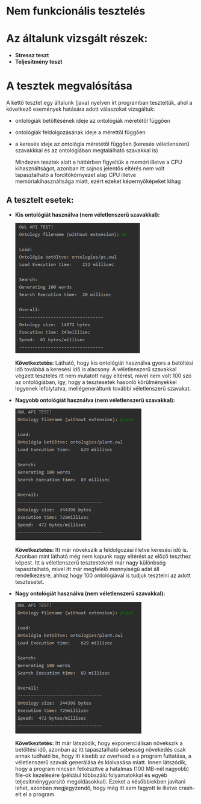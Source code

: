 # Nem funkcionális tesztelés

# Az általunk vizsgált részek:
* **Stressz teszt**
* **Teljesítmény teszt**
# A tesztek megvalósítása
A kettő tesztet egy általunk (java) nyelven írt programban teszteltük, ahol a következő események hatására adott válaszokat vizsgáltuk:
* ontológiák betöltésének ideje az ontológiák méretétől függően
* ontológiák feldolgozásának ideje a mérettől függően
* a keresés ideje az ontológia méretétől függően (keresés véletlenszerű szavakkkal és az ontológiában megtalálható szavakkal is)
    
    Mindezen tesztek alatt a háttérben figyeltük a memóri illetve a CPU kihasználtságot, azonban itt sajnos jelentős eltérés nem volt tapasztalható a fordítókörnyezet alap CPU illetve memóriakihasználtsága miatt, ezért ezeket képernyőképeket kihag

## A tesztelt esetek:
* **Kis ontológiát használva (nem véletlenszerű szavakkal):**

    ![](images/verylittleOntology.PNG)

    **Következtetés:** Látható, hogy kis ontológiát használva gyors a betöltési idő továbbá a keresési idő is alacsony.
    A véletlenszerű szavakkal végzett tesztelés itt nem mutatott nagy eltérést, mivel nem volt 100 szó az ontológiában, így, hogy a tesztesetek hasonló körülményekkel legyenek lefolytatva, mellégeneráltunk további véletlenszerű szavakat.

* **Nagyobb ontológiát használva (nem véletlenszerű szavakkal):**

    ![](images/littleOntology.PNG)

    **Következtetés:** Itt már növekszik a feldolgozási illetve keresési idő is. Azonban mint látható még nem kapunk nagy eltérést az előző teszthez képest.
    Itt a véletlenszerű tesztesteknél már nagy különbség tapasztalható, mivel itt már megfelelő mennyiségű adat áll rendelkezésre, ahhoz hogy 100 ontológiával is tudjuk tesztelni az adott tesztesetet.

* **Nagy ontológiát használva (nem véletlenszerű szavakkal):**
       
    ![](images/littleOntology.PNG)

    **Következtetés:** Itt már látszódik, hogy exponenciálisan növekszik a betöltési idő, azonban az itt tapasztalható sebesség növekedés csak annak tudható be, hogy itt kisebb az overhead a a program futtatása, a véletlenszerű szavak generálása és kiolvasása miatt. Innen látszódik, hogy a program nincsen felkészítve a hatalmas (100 MB-nél nagyobb) file-ok kezelésére (például többszálú folyamatokkal és egyéb teljesítménygyorsító megoldásokkal). Ezeket a későbbiekben javítani lehet, azonban megjegyzendő, hogy még itt sem fagyott le illetve crash-elt el a program. 
